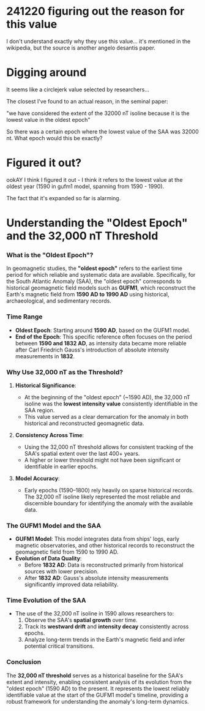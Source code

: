 # 241220 figuring out the reason for this value

I don't understand exactly why they use this value... it's mentioned in the wikipedia, but the source is another angelo desantis paper.

# Digging around

It seems like a circlejerk value selected by researchers...

The closest I've found to an actual reason, in the seminal paper:

"we have considered the extent of the 32000 nT isoline because it is the lowest value in the oldest
epoch"

So there was a certain epoch where the lowest value of the SAA was 32000 nt. What epoch would this be exactly?

# Figured it out?

ookAY I think I figured it out - I think it refers to the lowest value at the oldest year (1590 in gufm1 model, spanning from 1590 - 1990).

The fact that it's expanded so far is alarming.

# Understanding the "Oldest Epoch" and the 32,000 nT Threshold

### What is the "Oldest Epoch"?
In geomagnetic studies, the **"oldest epoch"** refers to the earliest time period for which reliable and systematic data are available. Specifically, for the South Atlantic Anomaly (SAA), the "oldest epoch" corresponds to historical geomagnetic field models such as **GUFM1**, which reconstruct the Earth's magnetic field from **1590 AD to 1990 AD** using historical, archaeological, and sedimentary records.

### Time Range
- **Oldest Epoch**: Starting around **1590 AD**, based on the GUFM1 model.
- **End of the Epoch**: This specific reference often focuses on the period between **1590 and 1832 AD**, as intensity data became more reliable after Carl Friedrich Gauss's introduction of absolute intensity measurements in **1832**.

### Why Use 32,000 nT as the Threshold?
1. **Historical Significance**:
   - At the beginning of the "oldest epoch" (~1590 AD), the 32,000 nT isoline was the **lowest intensity value** consistently identifiable in the SAA region.
   - This value served as a clear demarcation for the anomaly in both historical and reconstructed geomagnetic data.

2. **Consistency Across Time**:
   - Using the 32,000 nT threshold allows for consistent tracking of the SAA's spatial extent over the last 400+ years.
   - A higher or lower threshold might not have been significant or identifiable in earlier epochs.

3. **Model Accuracy**:
   - Early epochs (1590–1800) rely heavily on sparse historical records. The 32,000 nT isoline likely represented the most reliable and discernible boundary for identifying the anomaly with the available data.

### The GUFM1 Model and the SAA
- **GUFM1 Model**: This model integrates data from ships' logs, early magnetic observatories, and other historical records to reconstruct the geomagnetic field from 1590 to 1990 AD.
- **Evolution of Data Quality**:
   - Before **1832 AD**: Data is reconstructed primarily from historical sources with lower precision.
   - After **1832 AD**: Gauss's absolute intensity measurements significantly improved data reliability.

### Time Evolution of the SAA
- The use of the 32,000 nT isoline in 1590 allows researchers to:
  1. Observe the SAA's **spatial growth** over time.
  2. Track its **westward drift** and **intensity decay** consistently across epochs.
  3. Analyze long-term trends in the Earth's magnetic field and infer potential critical transitions.

### Conclusion
The **32,000 nT threshold** serves as a historical baseline for the SAA's extent and intensity, enabling consistent analysis of its evolution from the "oldest epoch" (1590 AD) to the present. It represents the lowest reliably identifiable value at the start of the GUFM1 model's timeline, providing a robust framework for understanding the anomaly's long-term dynamics.
